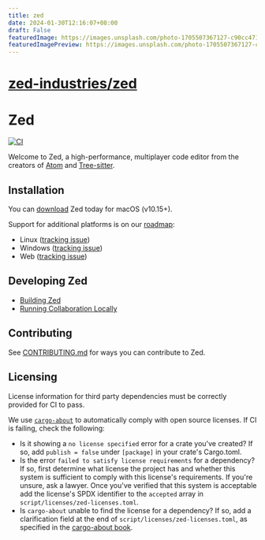 ```yaml
---
title: zed
date: 2024-01-30T12:16:07+08:00
draft: False
featuredImage: https://images.unsplash.com/photo-1705507367127-c90cc471517d?ixid=M3w0NjAwMjJ8MHwxfHJhbmRvbXx8fHx8fHx8fDE3MDY1ODgwNTZ8&ixlib=rb-4.0.3
featuredImagePreview: https://images.unsplash.com/photo-1705507367127-c90cc471517d?ixid=M3w0NjAwMjJ8MHwxfHJhbmRvbXx8fHx8fHx8fDE3MDY1ODgwNTZ8&ixlib=rb-4.0.3
---
```


# [zed-industries/zed](https://github.com/zed-industries/zed)

# Zed

[![CI](https://github.com/zed-industries/zed/actions/workflows/ci.yml/badge.svg)](https://github.com/zed-industries/zed/actions/workflows/ci.yml)

Welcome to Zed, a high-performance, multiplayer code editor from the creators of [Atom](https://github.com/atom/atom) and [Tree-sitter](https://github.com/tree-sitter/tree-sitter).

## Installation

You can [download](https://zed.dev/download) Zed today for macOS (v10.15+).

Support for additional platforms is on our [roadmap](https://zed.dev/roadmap):

- Linux ([tracking issue](https://github.com/zed-industries/zed/issues/5395))
- Windows ([tracking issue](https://github.com/zed-industries/zed/issues/5394))
- Web ([tracking issue](https://github.com/zed-industries/zed/issues/5396))

## Developing Zed

- [Building Zed](./docs/src/developing_zed__building_zed.md)
- [Running Collaboration Locally](./docs/src/developing_zed__local_collaboration.md)

## Contributing

See [CONTRIBUTING.md](./CONTRIBUTING.md) for ways you can contribute to Zed.

## Licensing

License information for third party dependencies must be correctly provided for CI to pass.

We use [`cargo-about`](https://github.com/EmbarkStudios/cargo-about) to automatically comply with open source licenses. If CI is failing, check the following:

- Is it showing a `no license specified` error for a crate you've created? If so, add `publish = false` under `[package]` in your crate's Cargo.toml.
- Is the error `failed to satisfy license requirements` for a dependency? If so, first determine what license the project has and whether this system is sufficient to comply with this license's requirements. If you're unsure, ask a lawyer. Once you've verified that this system is acceptable add the license's SPDX identifier to the `accepted` array in `script/licenses/zed-licenses.toml`.
- Is `cargo-about` unable to find the license for a dependency? If so, add a clarification field at the end of `script/licenses/zed-licenses.toml`, as specified in the [cargo-about book](https://embarkstudios.github.io/cargo-about/cli/generate/config.html#crate-configuration).

